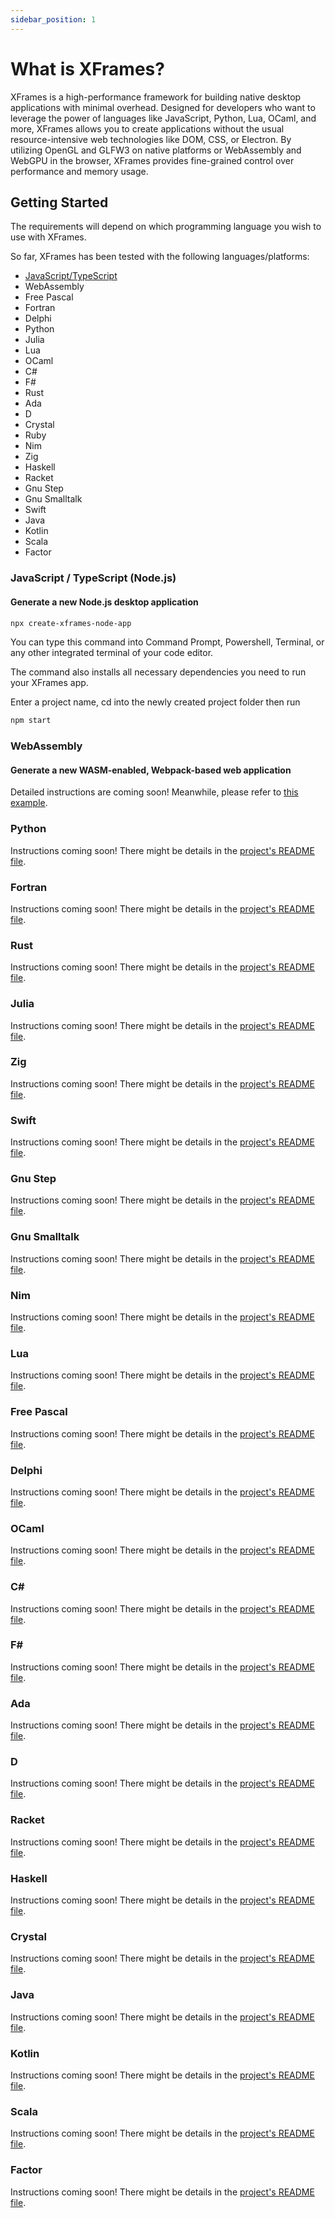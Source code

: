```yaml
---
sidebar_position: 1
---
```


# What is XFrames?

XFrames is a high-performance framework for building native desktop applications with minimal overhead. Designed for developers who want to leverage the power of languages like JavaScript, Python, Lua, OCaml, and more, XFrames allows you to create applications without the usual resource-intensive web technologies like DOM, CSS, or Electron. By utilizing OpenGL and GLFW3 on native platforms or WebAssembly and WebGPU in the browser, XFrames provides fine-grained control over performance and memory usage.

## Getting Started

The requirements will depend on which programming language you wish to use with XFrames.

So far, XFrames has been tested with the following languages/platforms:

- [JavaScript/TypeScript](/docs/category/typescript)
- WebAssembly
- Free Pascal
- Fortran
- Delphi
- Python
- Julia
- Lua
- OCaml
- C#
- F#
- Rust
- Ada
- D
- Crystal
- Ruby
- Nim
- Zig
- Haskell
- Racket
- Gnu Step
- Gnu Smalltalk
- Swift
- Java
- Kotlin
- Scala
- Factor

### JavaScript / TypeScript (Node.js)

#### Generate a new Node.js desktop application

```bash
npx create-xframes-node-app
```

You can type this command into Command Prompt, Powershell, Terminal, or any other integrated terminal of your code editor.

The command also installs all necessary dependencies you need to run your XFrames app.

Enter a project name, cd into the newly created project folder then run

```bash
npm start
```

### WebAssembly

#### Generate a new WASM-enabled, Webpack-based web application

Detailed instructions are coming soon! Meanwhile, please refer to [this example](https://github.com/andreamancuso/xframes/tree/main/packages/dear-imgui/examples/cra-example).

### Python

Instructions coming soon! There might be details in the [project's README file](https://github.com/xframes-project/xframes-python).

### Fortran

Instructions coming soon! There might be details in the [project's README file](https://github.com/xframes-project/xframes-fortran).

### Rust

Instructions coming soon! There might be details in the [project's README file](https://github.com/xframes-project/xframes-rust).

### Julia

Instructions coming soon! There might be details in the [project's README file](https://github.com/xframes-project/xframes-julia).

### Zig

Instructions coming soon! There might be details in the [project's README file](https://github.com/xframes-project/xframes-zig).

### Swift

Instructions coming soon! There might be details in the [project's README file](https://github.com/xframes-project/xframes-swift).

### Gnu Step

Instructions coming soon! There might be details in the [project's README file](https://github.com/xframes-project/xframes-gnustep-objective-c).

### Gnu Smalltalk

Instructions coming soon! There might be details in the [project's README file](https://github.com/xframes-project/xframes-gnu-smalltalk).

### Nim

Instructions coming soon! There might be details in the [project's README file](https://github.com/xframes-project/xframes-nim).

### Lua

Instructions coming soon! There might be details in the [project's README file](https://github.com/xframes-project/xframes-lua).

### Free Pascal

Instructions coming soon! There might be details in the [project's README file](https://github.com/xframes-project/xframes-freepascal).

### Delphi

Instructions coming soon! There might be details in the [project's README file](https://github.com/xframes-project/xframes-delphi).

### OCaml

Instructions coming soon! There might be details in the [project's README file](https://github.com/xframes-project/xframes-ocaml).

### C#

Instructions coming soon! There might be details in the [project's README file](https://github.com/xframes-project/xframes-csharp).

### F#

Instructions coming soon! There might be details in the [project's README file](https://github.com/xframes-project/xframes-fsharp).

### Ada

Instructions coming soon! There might be details in the [project's README file](https://github.com/xframes-project/xframes-ada).

### D

Instructions coming soon! There might be details in the [project's README file](https://github.com/xframes-project/xframes-dlang).

### Racket

Instructions coming soon! There might be details in the [project's README file](https://github.com/xframes-project/xframes-racket).

### Haskell

Instructions coming soon! There might be details in the [project's README file](https://github.com/xframes-project/xframes-haskell).

### Crystal

Instructions coming soon! There might be details in the [project's README file](https://github.com/xframes-project/xframes-crystal).

### Java

Instructions coming soon! There might be details in the [project's README file](https://github.com/xframes-project/xframes-java).

### Kotlin

Instructions coming soon! There might be details in the [project's README file](https://github.com/xframes-project/xframes-kotlin).

### Scala

Instructions coming soon! There might be details in the [project's README file](https://github.com/xframes-project/xframes-scala).

### Factor

Instructions coming soon! There might be details in the [project's README file](https://github.com/xframes-project/xframes-factor).

